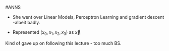 #ANNS

* She went over Linear Models, Perceptron Learning and gradient descent -albeit
badly.

* Represented $( x_0, x_1, x_2, x_3)$ as $\vec{x}$

Kind of gave up on following this lecture - too much BS.
